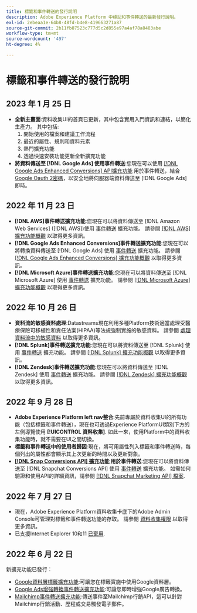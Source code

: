```yaml
---
title: 標籤和事件轉送的發行說明
description: Adobe Experience Platform 中標記和事件轉送的最新發行說明。
exl-id: 2ebeaa1e-64b8-48fd-b4e8-419663271a87
source-git-commit: 2b11fb87523c777d5c2d855e97a4af78a8483abe
workflow-type: tm+mt
source-wordcount: '497'
ht-degree: 4%

---
```


# 標籤和事件轉送的發行說明

## 2023 年 1 月 25 日

* **全新主畫面**:資料收集UI的首頁已更新，其中包含實用入門資訊和連結，以簡化生產力。 其中包括:
   1. 開始使用的檔案和建議工作流程
   1. 最近的屬性、規則和資料元素
   1. 熱門擴充功能
   1. 透過快速安裝功能更新全新擴充功能
* **將資料傳送至 [!DNL Google Ads] 使用事件轉送**:您現在可以使用 [[!DNL Google Ads Enhanced Conversions] API擴充功能](../extensions/server/google-ads-enhanced-conversions/overview.md) 用於事件轉送，結合 [Google Oauth 2密碼](../ui/event-forwarding/secrets.md#google-oauth2)，以安全地將伺服器端資料傳送至 [!DNL Google Ads] 即時。

## 2022 年 11 月 23 日

* **[!DNL AWS]事件轉送擴充功能**:您現在可以將資料傳送至 [!DNL Amazon Web Services] ([!DNL AWS])使用 [事件轉送](../../tags/ui/event-forwarding/overview.md) 擴充功能。 請參閱 [[!DNL AWS] 擴充功能概觀](../../tags/extensions/server/aws/overview.md) 以取得更多資訊。
* **[!DNL Google Ads Enhanced Conversions]事件轉送擴充功能**:您現在可以將轉換資料傳送至 [!DNL Google Ads] 使用 [事件轉送](../../tags/ui/event-forwarding/overview.md) 擴充功能。 請參閱 [[!DNL Google Ads Enhanced Conversions] 擴充功能概觀](../../tags/extensions/server/google-ads-enhanced-conversions/overview.md) 以取得更多資訊。
* **[!DNL Microsoft Azure]事件轉送擴充功能**:您現在可以將資料傳送至 [!DNL Microsoft Azure] 使用 [事件轉送](../../tags/ui/event-forwarding/overview.md) 擴充功能。 請參閱 [[!DNL Microsoft Azure] 擴充功能概觀](../../tags/extensions/server/azure/overview.md) 以取得更多資訊。

## 2022 年 10 月 26 日

* **資料流的敏感資料處理**:Datastreams現在利用多種Platform技術適當處理受醫療保險可移植性和責任法案(HIPAA)等法規強制實施的敏感資料。 請參閱 [處理資料流中的敏感資料](../../edge/datastreams/overview.md#sensitive) 以取得更多資訊。
* **[!DNL Splunk]事件轉送擴充功能**:您現在可以將資料傳送至 [!DNL Splunk] 使用 [事件轉送](../ui/event-forwarding/overview.md) 擴充功能。 請參閱 [[!DNL Splunk] 擴充功能概觀](../extensions/server/splunk/overview.md) 以取得更多資訊。
* **[!DNL Zendesk]事件轉送擴充功能**:您現在可以將資料傳送至 [!DNL Zendesk] 使用 [事件轉送](../ui/event-forwarding/overview.md) 擴充功能。 請參閱 [[!DNL Zendesk] 擴充功能概觀](../extensions/server/zendesk/overview.md) 以取得更多資訊。

## 2022 年 9 月 28 日

* **Adobe Experience Platform left nav整合**:先前專屬於資料收集UI的所有功能（包括標籤和事件轉送），現在也可透過Experience PlatformUI類別下方的左側導覽使用 **[!UICONTROL 資料收集]**. 如此一來，使用Platform中的資料收集功能時，就不需要在UI之間切換。
* **標籤和事件轉送中的使用者歸因**:現在，將可用屬性列入標籤和事件轉送時，每個列出的屬性都會顯示其上次更新的時間以及更新對象。
* **[[!DNL Snap Conversions API] 擴充功能](https://exchange.adobe.com/apps/ec/108550) 用於事件轉送**:您現在可以將資料傳送至 [!DNL Snapchat Conversions API] 使用 [事件轉送](../../tags/ui/event-forwarding/overview.md) 擴充功能。 如需如何驗證和使用API的詳細資訊，請參閱 [[!DNL Snapchat Marketing API] 檔案](https://marketingapi.snapchat.com/docs/conversion.html).

## 2022 年 7 月 27 日

* 現在，Adobe Experience Platform資料收集卡底下的Adobe Admin Console可管理對標籤和事件轉送功能的存取。 請參閱 [資料收集權限](../../collection/permissions.md) 以取得更多資訊。
* 已支援Internet Explorer 10和11 [已棄用](../ie-deprecation.md).

## 2022 年 6 月 22 日

新擴充功能已發行：

* [Google資料層標籤擴充功能](../extensions/client/google-data-layer/overview.md):可讓您在標籤實施中使用Google資料層。
* [Google Ads增強轉換事件轉送擴充功能](https://partners.adobe.com/exchangeprogram/experiencecloud/exchange.details.108630.html):可讓您即時增強Google廣告轉換。
* [Mailchimp事件轉送擴充功能](../extensions/server/mailchimp/overview.md):傳送事件至Mailchimp行銷API，這可以針對Mailchimp行銷活動、歷程或交易觸發電子郵件。